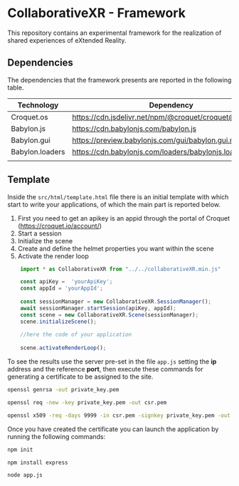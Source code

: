 # CollaborativeXR - Framework

This repository contains an experimental framework for the realization of shared experiences of eXtended Reality.

## Dependencies

The dependencies that the framework presents are reported in the following table.

| Technology      | Dependency |
|-----------------|-|
| Croquet.os      | https://cdn.jsdelivr.net/npm/@croquet/croquet@1.0.5 |
| Babylon.js      | https://cdn.babylonjs.com/babylon.js                |
| Babylon.gui     | https://preview.babylonjs.com/gui/babylon.gui.min.js      |
| Babylon.loaders | https://cdn.babylonjs.com/loaders/babylonjs.loaders.min.js|
|                 |                                                           |

## Template

Inside the `src/html/template.html` file there is an initial template with which start to write your applications, of which the main part is reported below.

1. First you need to get an apikey is an appid through the portal of Croquet (https://croquet.io/account/)
2. Start a session
3. Initialize the scene
4. Create and define the helmet properties you want within the scene
5. Activate the render loop

```javascript
    import * as CollaborativeXR from "../../collaborativeXR.min.js"

    const apiKey =  'yourApiKey';
    const appId = 'yourAppId';
    
    const sessionManager = new CollaborativeXR.SessionManager();
    await sessionManager.startSession(apiKey, appId);
    const scene = new CollaborativeXR.Scene(sessionManager);
    scene.initializeScene();
    
    //here the code of your application
    
    scene.activateRenderLoop();
```

To see the results use the server pre-set in the file `app.js` setting the **ip** address and the reference **port**, then 
execute these commands for generating a certificate to be assigned to the site.

```bash
openssl genrsa -out private_key.pem
```
```bash
openssl req -new -key private_key.pem -out csr.pem
```
```bash
openssl x509 -req -days 9999 -in csr.pem -signkey private_key.pem -out cert.pem
```

Once you have created the certificate you can launch the application by running the following commands:
```bash
npm init
```
```bash
npm install express
```
```bash
node app.js
```

